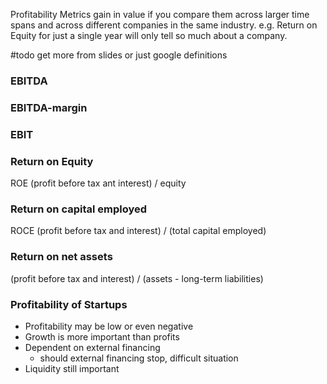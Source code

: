 
Profitability Metrics gain in value if you compare them across larger time spans and across different companies in the same industry.
e.g. Return on Equity for just a single year will only tell so much about a company.

#todo get more from slides or just google definitions
### EBITDA

### EBITDA-margin

### EBIT

### Return on Equity
ROE 
(profit before tax ant interest) / equity
### Return on capital employed
ROCE
(profit before tax and interest) / (total capital employed)
### Return on net assets
(profit before tax and interest) / (assets - long-term liabilities)

### Profitability of Startups
- Profitability may be low or even negative
- Growth is more important than profits
- Dependent on external financing
	- should external financing stop, difficult situation
- Liquidity still important
